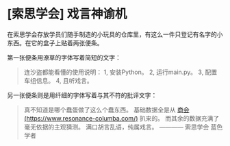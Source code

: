 # [索思学会] 戏言神谕机

在索思学会存放学员们随手制造的小玩具的仓库里，有这么一件只登记有名字的小东西。在它的盒子上贴着两张便条。

第一张便条用潦草的字体写着简短的文字：

> 连沙盗都能看懂的使用说明：
> 1, 安装Python。
> 2, 运行main.py。
> 3, 配置车组信息。
> 4, 且听戏言。

另一张便条则是用纤细的字体写着与其不符的批评文字：

> 真不知道是哪个蠢蛋做了这么个蠢东西。
> 基础数据全是从 [商会(https://www.resonance-columba.com/)](https://www.resonance-columba.com/) 扒来的。
> 而其余的数据充满了毫无依据的主观猜测。
> 满口胡言乱语，纯属戏言。
>                     ———— 索思学会 蓝色学者
